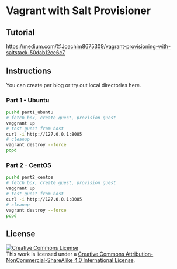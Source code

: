 # Vagrant with Salt Provisioner

## Tutorial

https://medium.com/@Joachim8675309/vagrant-provisioning-with-saltstack-50dab12ce6c7

## Instructions

You can create per blog or try out local directories here.

### Part 1 - Ubuntu

```bash
pushd part1_ubuntu
# fetch box, create guest, provision guest
vaggrant up
# test guest from host
curl -i http://127.0.0.1:8085
# cleanup
vagrant destroy --force
popd
```

### Part 2 - CentOS

```bash
pushd part2_centos
# fetch box, create guest, provision guest
vaggrant up
# test guest from host
curl -i http://127.0.0.1:8085
# cleanup
vagrant destroy --force
popd
```

## License
<a rel="license" href="http://creativecommons.org/licenses/by-nc-sa/4.0/"><img alt="Creative Commons License" style="border-width:0" src="https://i.creativecommons.org/l/by-nc-sa/4.0/88x31.png" /></a><br />This work is licensed under a <a rel="license" href="http://creativecommons.org/licenses/by-nc-sa/4.0/">Creative Commons Attribution-NonCommercial-ShareAlike 4.0 International License</a>.
